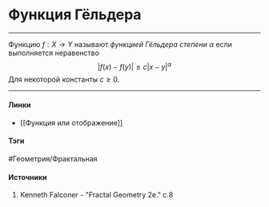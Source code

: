 # Функция Гёльдера
***
Функцию $f:X\to Y$ называют *функцией Гёльдера степени $\alpha$* если выполняется неравенство
$$
|f(x)-f(y)|\le c|x-y|^{\alpha}
$$
Для некоторой константы $c\ge0$.
***
#### Линки
- [[Функция или отображение]]
#### Тэги
 #Геометрия/Фрактальная
#### Источники
 1. Kenneth Falconer - "Fractal Geometry 2e." c.8